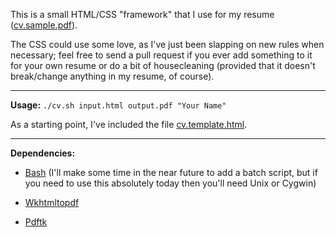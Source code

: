 This is a small HTML/CSS "framework" that I use for my resume ([cv.sample.pdf](https://github.com/buu700/html-resume/blob/master/cv.sample.pdf?raw=true)).

The CSS could use some love, as I've just been slapping on new rules when necessary; feel free to send a pull request if you ever add something to it for your own resume or do a bit of housecleaning (provided that it doesn't break/change anything in my resume, of course).

---

**Usage:** `./cv.sh input.html output.pdf "Your Name"`

As a starting point, I've included the file [cv.template.html](https://github.com/buu700/html-resume/blob/master/cv.template.html).

---

**Dependencies:**

* [Bash](http://en.wikipedia.org/wiki/Bash_\(Unix_shell\))  
(I'll make some time in the near future to add a batch script, but if you need to use this absolutely today then you'll need Unix or Cygwin)

* [Wkhtmltopdf](http://code.google.com/p/wkhtmltopdf/)

* [Pdftk](http://www.pdflabs.com/tools/pdftk-the-pdf-toolkit/)
